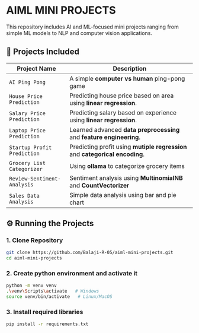 # AIML MINI PROJECTS
This repository includes AI and ML-focused mini projects ranging from simple ML models to NLP and computer vision applications.

## 📁 Projects Included

| Project Name                  | Description                                        |
|-------------------------------|----------------------------------------------------|
| `AI Ping Pong`                | A simple **computer vs human** ping-pong game      |
| `House Price Prediction`      | Predicting house price based on area using **linear regression**.     |
| `Salary Price Prediction`     | Predicting salary based on experience using **linear regression**.    |
| `Laptop Price Prediction`     | Learned advanced **data preprocessing** and **feature engineering**. |
| `Startup Profit Prediction`   | Predicting profit using **mutiple regression** and **categorical encoding**.  |
| `Grocery List Categorizer`    | Using **ollama** to categorize grocery items   |
| `Review-Sentiment-Analysis`   | Sentiment analysis using **MultinomialNB** and **CountVectorizer** |
| `Sales Data Analysis`         | Simple data analysis using bar and pie chart  |




## ⚙️ Running the Projects

### 1. Clone Repository
```bash
git clone https://github.com/Balaji-R-05/aiml-mini-projects.git
cd aiml-mini-projects
```

### 2. Create python environment and activate it
```bash
python -m venv venv
.\venv\Scripts\activate   # Windows
source venv/bin/activate   # Linux/MacOS
```

### 3. Install required libraries
```bash
pip install -r requirements.txt
```